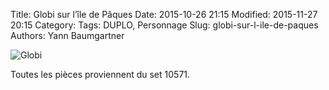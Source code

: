 Title: Globi sur l’île de Pâques
Date: 2015-10-26 21:15
Modified: 2015-11-27 20:15
Category:
Tags: DUPLO, Personnage
Slug: globi-sur-l-ile-de-paques
Authors: Yann Baumgartner

![Globi][globi]

Toutes les pièces proviennent du set 10571.

[globi]: {filename}/images/globi.jpg  "Globi"
